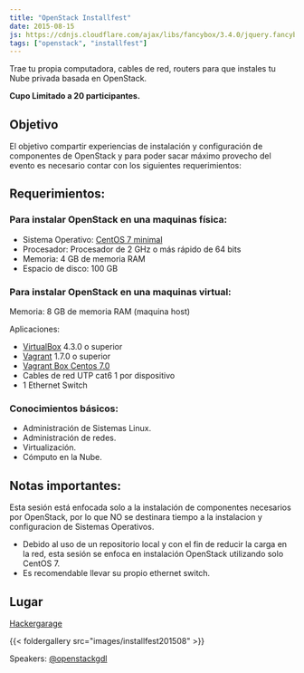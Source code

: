 ```yaml
---
title: "OpenStack Installfest"
date: 2015-08-15
js: https://cdnjs.cloudflare.com/ajax/libs/fancybox/3.4.0/jquery.fancybox.min.js"
tags: ["openstack", "installfest"]
---
```


Trae tu propia computadora, cables de red, routers para que instales tu Nube privada basada en OpenStack.

**Cupo Limitado a 20 participantes.**

## Objetivo

El objetivo compartir experiencias de instalación y configuración de componentes de OpenStack y para poder sacar máximo provecho del evento es necesario contar con los siguientes requerimientos:

## Requerimientos:

### Para instalar OpenStack en una maquinas física:

* Sistema Operativo: [CentOS 7 minimal](http://isoredirect.centos.org/centos/7/isos/x86_64/CentOS-7-x86_64-Minimal-1503-01.iso)
* Procesador: Procesador de 2 GHz o más rápido de 64 bits
* Memoria: 4 GB de memoria RAM
* Espacio de disco: 100 GB

### Para instalar OpenStack en una maquinas virtual:

Memoria: 8 GB de memoria RAM (maquina host)

Aplicaciones:

* [VirtualBox](https://www.virtualbox.org/wiki/Downloads) 4.3.0 o superior 
* [Vagrant](https://www.vagrantup.com/downloads.html) 1.7.0 o superior 
* [Vagrant Box Centos 7.0](https://atlas.hashicorp.com/chef/boxes/centos-7.0)
* Cables de red UTP cat6 1 por dispositivo
* 1 Ethernet Switch

### Conocimientos básicos:

* Administración de Sistemas Linux.
* Administración de redes.
* Virtualización.
* Cómputo en la Nube.

## Notas importantes:

Esta sesión está enfocada solo a la instalación de componentes necesarios por OpenStack, por lo que NO se destinara tiempo a la instalacion y configuracion de Sistemas Operativos.

* Debido al uso de un repositorio local y con el fin de reducir la carga en la red, esta sesión se enfoca en instalación OpenStack utilizando solo CentOS 7.
* Es recomendable llevar su propio ethernet switch.

## Lugar

[Hackergarage](https://hackergarage.mx)


{{< foldergallery src="images/installfest201508" >}}

Speakers:
[@openstackgdl](https://twitter.com/openstackgdl)
